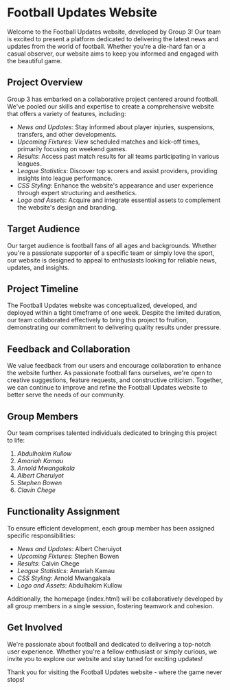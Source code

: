# Football Updates Website

Welcome to the Football Updates website, developed by Group 3! Our team is excited to present a platform dedicated to delivering the latest news and updates from the world of football. Whether you're a die-hard fan or a casual observer, our website aims to keep you informed and engaged with the beautiful game.

## Project Overview

Group 3 has embarked on a collaborative project centered around football. We've pooled our skills and expertise to create a comprehensive website that offers a variety of features, including:

- *News and Updates*: Stay informed about player injuries, suspensions, transfers, and other developments.
- *Upcoming Fixtures*: View scheduled matches and kick-off times, primarily focusing on weekend games.
- *Results*: Access past match results for all teams participating in various leagues.
- *League Statistics*: Discover top scorers and assist providers, providing insights into league performance.
- *CSS Styling*: Enhance the website's appearance and user experience through expert structuring and aesthetics.
- *Logo and Assets*: Acquire and integrate essential assets to complement the website's design and branding.

## Target Audience

Our target audience is football fans of all ages and backgrounds. Whether you're a passionate supporter of a specific team or simply love the sport, our website is designed to appeal to enthusiasts looking for reliable news, updates, and insights.

## Project Timeline

The Football Updates website was conceptualized, developed, and deployed within a tight timeframe of one week. Despite the limited duration, our team collaborated effectively to bring this project to fruition, demonstrating our commitment to delivering quality results under pressure.

## Feedback and Collaboration

We value feedback from our users and encourage collaboration to enhance the website further. As passionate football fans ourselves, we're open to creative suggestions, feature requests, and constructive criticism. Together, we can continue to improve and refine the Football Updates website to better serve the needs of our community.

## Group Members

Our team comprises talented individuals dedicated to bringing this project to life:

1. *Abdulhakim Kullow*
2. *Amariah Kamau*
3. *Arnold Mwangakala*
4. *Albert Cheruiyot*
5. *Stephen Bowen*
6. *Clavin Chege*

## Functionality Assignment

To ensure efficient development, each group member has been assigned specific responsibilities:

- *News and Updates*: Albert Cheruiyot
- *Upcoming Fixtures*: Stephen Bowen
- *Results*: Calvin Chege
- *League Statistics*: Amariah Kamau
- *CSS Styling*: Arnold Mwangakala
- *Logo and Assets*: Abdulhakim Kullow

Additionally, the homepage (index.html) will be collaboratively developed by all group members in a single session, fostering teamwork and cohesion.

## Get Involved

We're passionate about football and dedicated to delivering a top-notch user experience. Whether you're a fellow enthusiast or simply curious, we invite you to explore our website and stay tuned for exciting updates!

Thank you for visiting the Football Updates website - where the game never stops!

